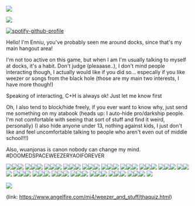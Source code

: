![](https://files.catbox.moe/iyc101.jpeg)


![](https://komarev.com/ghpvc/?username=plutopawzz&color=BECC41&style=for-the-badge)

[![spotify-github-profile](https://spotify-github-profile.kittinanx.com/api/view?uid=31nlxgfjxx4ezh3trhymv2ij57um&cover_image=true&theme=natemoo-re&show_offline=false&background_color=121212&interchange=false&bar_color=53b14f&bar_color_cover=false)](https://github.com/kittinan/spotify-github-profile)

Hello! I'm Enniu, you've probably seen me around docks, since that's my main hangout area!

I'm not too active on this game, but when I am I'm usually talking to myself at docks, it's a habit. Don't judge (pleaaase..), I don't mind people interacting though, I actually would like if you did so... especally if you like weezer or songs from the black hole (those are my main two interests, I have more though!)

Speaking of interacting, C+H is always ok! Just let me know first

Oh, I also tend to block/hide freely, if you ever want to know why, just send me something on my atabook (heads up: I auto-hide pro/darkship people. I'm not comfortable with seeing that sort of stuff and find it weird, personally) (I also hide anyone under 13, nothing against kids, I just don't like and feel uncomfortable talking to people who aren't even out of middle school!!!)

Also, wuanjonas is canon nobody can change my mind. #DOOMEDSPACEWEEZERYAOIFOREVER

![](https://files.catbox.moe/rb0x8l.png)![](https://files.catbox.moe/t54h1l.gifv)![](https://files.catbox.moe/6ixhve.png)
![](https://files.catbox.moe/pfisqj.gif)![](https://files.catbox.moe/0k8za4.png)![](https://files.catbox.moe/9dacgi.gif)
![](https://files.catbox.moe/hvl579.gif)![](https://files.catbox.moe/icizng.gif)![](https://files.catbox.moe/k1swwh.webp)
![](https://files.catbox.moe/fiky1f.png)![](https://files.catbox.moe/f6j8vd.jpeg)![](https://files.catbox.moe/xpf1wu.webp)
![](https://files.catbox.moe/dqage5.webp)![](https://files.catbox.moe/g7wioi.webp)![](https://files.catbox.moe/tklk0o.jpg)
![](https://files.catbox.moe/nxmm11.jpeg)![](https://files.catbox.moe/zfzxlz.gif)![](https://files.catbox.moe/m8q66f.jpg)
![](https://files.catbox.moe/vznr2z.pnj)![](https://files.catbox.moe/hwcf6o.png)![](https://files.catbox.moe/h797b0.webp)
![](https://files.catbox.moe/fkcisu.pnj)![](https://files.catbox.moe/lbgt3d.webp)![](https://files.catbox.moe/1q6iff.gif)
![](https://files.catbox.moe/chcfly.png)![](https://files.catbox.moe/p68a3c.gif)![](https://files.catbox.moe/w3uclb.png)
![](https://files.catbox.moe/ybb156.png)![](https://files.catbox.moe/zze4da.png)![](https://files.catbox.moe/lzqfvm.webp)
![](https://files.catbox.moe/btj5jj.png)![](https://files.catbox.moe/16wy5n.jpg)![](https://files.catbox.moe/h797b0.webp)
![](https://files.catbox.moe/oj9zgq.png)![](https://files.catbox.moe/49wzwr.png)![](https://files.catbox.moe/hj27k3.png)
![](https://files.catbox.moe/bqifd0.png)![](https://files.catbox.moe/b9z6ik.png)![](https://files.catbox.moe/md71q9.png)
![](https://files.catbox.moe/yntj6c.png)![](https://files.catbox.moe/jaxumc.gif)![](https://files.catbox.moe/46009h.png)
![](https://files.catbox.moe/mz2dam.png)![](https://files.catbox.moe/vznr2z.pnj)![](https://files.catbox.moe/t0lmbz.png)
![](https://files.catbox.moe/bh93mb.gif)![](https://files.catbox.moe/cqlugb.png)![](https://files.catbox.moe/5ihckx.jpg)
![](https://files.catbox.moe/xr67hf.gifv)![](https://files.catbox.moe/n36zkp.gif)![](https://files.catbox.moe/d1njxf.pnj)
![](https://files.catbox.moe/ri4rbe.gifv)

![](https://files.catbox.moe/vo4dbw.jpeg)

(link: https://www.angelfire.com/mi4/weezer_and_stuff/thaquiz.html)
